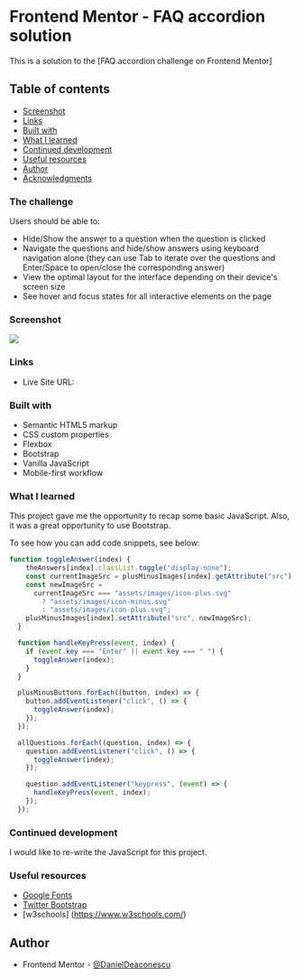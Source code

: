 # Frontend Mentor - FAQ accordion solution

This is a solution to the [FAQ accordion challenge on Frontend Mentor]

## Table of contents

- [Screenshot](#screenshot)
- [Links](#links)
- [Built with](#built-with)
- [What I learned](#what-i-learned)
- [Continued development](#continued-development)
- [Useful resources](#useful-resources)
- [Author](#author)
- [Acknowledgments](#acknowledgments)


### The challenge

Users should be able to:

- Hide/Show the answer to a question when the question is clicked
- Navigate the questions and hide/show answers using keyboard navigation alone (they can use Tab to iterate over the questions and Enter/Space to open/close the corresponding answer)
- View the optimal layout for the interface depending on their device's screen size
- See hover and focus states for all interactive elements on the page

### Screenshot

![](./screenshot.jpg)

### Links

- Live Site URL:

### Built with

- Semantic HTML5 markup
- CSS custom properties
- Flexbox
- Bootstrap
- Vanilla JavaScript
- Mobile-first workflow

### What I learned

This project gave me the opportunity to recap some basic JavaScript. Also, it was a great opportunity to use Bootstrap.

To see how you can add code snippets, see below:


```js
function toggleAnswer(index) {
    theAnswers[index].classList.toggle("display-none");
    const currentImageSrc = plusMinusImages[index].getAttribute("src");
    const newImageSrc =
      currentImageSrc === "assets/images/icon-plus.svg"
        ? "assets/images/icon-minus.svg"
        : "assets/images/icon-plus.svg";
    plusMinusImages[index].setAttribute("src", newImageSrc);
  }

  function handleKeyPress(event, index) {
    if (event.key === "Enter" || event.key === " ") {
      toggleAnswer(index);
    }
  }

  plusMinusButtons.forEach((button, index) => {
    button.addEventListener("click", () => {
      toggleAnswer(index);
    });
  });

  allQuestions.forEach((question, index) => {
    question.addEventListener("click", () => {
      toggleAnswer(index);
    });

    question.addEventListener("keypress", (event) => {
      handleKeyPress(event, index);
    });
  });
```

### Continued development

I would like to re-write the JavaScript for this project.

### Useful resources

- [Google Fonts](https://fonts.google.com/) 
- [Twitter Bootstrap](https://getbootstrap.com/)
- [w3schools] (https://www.w3schools.com/)

## Author

- Frontend Mentor - [@DanielDeaconescu](https://www.frontendmentor.io/profile/DanielDeaconescu)
